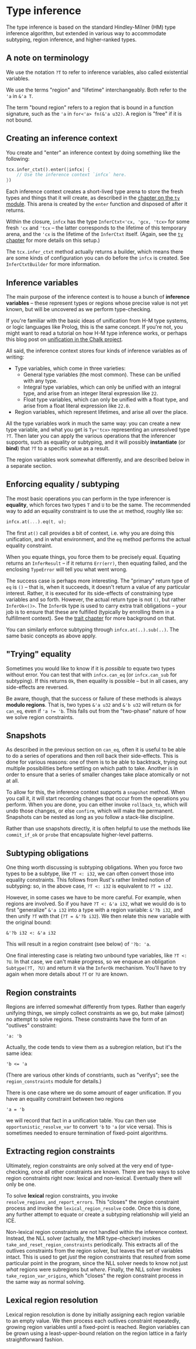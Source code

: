 # Type inference

The type inference is based on the standard Hindley-Milner (HM) type inference
algorithm, but extended in various way to accommodate subtyping, region
inference, and higher-ranked types.

## A note on terminology

We use the notation `?T` to refer to inference variables, also called
existential variables.

We use the terms "region" and "lifetime" interchangeably. Both refer to
the `'a` in `&'a T`.

The term "bound region" refers to a region that is bound in a function
signature, such as the `'a` in `for<'a> fn(&'a u32)`. A region is
"free" if it is not bound.

## Creating an inference context

You create and "enter" an inference context by doing something like
the following:

```rust
tcx.infer_ctxt().enter(|infcx| {
    // Use the inference context `infcx` here.
})
```

Each inference context creates a short-lived type arena to store the
fresh types and things that it will create, as described in the
[chapter on the `ty` module][ty-ch]. This arena is created by the `enter`
function and disposed of after it returns.

[ty-ch]: ty.html

Within the closure, `infcx` has the type `InferCtxt<'cx, 'gcx, 'tcx>`
for some fresh `'cx` and `'tcx` – the latter corresponds to the lifetime of
this temporary arena, and the `'cx` is the lifetime of the `InferCtxt` itself.
(Again, see the [`ty` chapter][ty-ch] for more details on this setup.)

The `tcx.infer_ctxt` method actually returns a builder, which means
there are some kinds of configuration you can do before the `infcx` is
created. See `InferCtxtBuilder` for more information.

<a name=vars>

## Inference variables

The main purpose of the inference context is to house a bunch of
**inference variables** – these represent types or regions whose precise
value is not yet known, but will be uncovered as we perform type-checking.

If you're familiar with the basic ideas of unification from H-M type
systems, or logic languages like Prolog, this is the same concept. If
you're not, you might want to read a tutorial on how H-M type
inference works, or perhaps this blog post on
[unification in the Chalk project].

[Unification in the Chalk project]: http://smallcultfollowing.com/babysteps/blog/2017/03/25/unification-in-chalk-part-1/

All said, the inference context stores four kinds of inference variables as of
writing:

- Type variables, which come in three varieties:
  - General type variables (the most common). These can be unified with any type.
  - Integral type variables, which can only be unified with an integral type, and
    arise from an integer literal expression like `22`.
  - Float type variables, which can only be unified with a float type, and
    arise from a float literal expression like `22.0`.
- Region variables, which represent lifetimes, and arise all over the place.

All the type variables work in much the same way: you can create a new
type variable, and what you get is `Ty<'tcx>` representing an
unresolved type `?T`. Then later you can apply the various operations
that the inferencer supports, such as equality or subtyping, and it
will possibly **instantiate** (or **bind**) that `?T` to a specific
value as a result.

The region variables work somewhat differently, and are described
below in a separate section.

## Enforcing equality / subtyping

The most basic operations you can perform in the type inferencer is
**equality**, which forces two types `T` and `U` to be the same. The
recommended way to add an equality constraint is to use the `at`
method, roughly like so:

```rust
infcx.at(...).eq(t, u);
```

The first `at()` call provides a bit of context, i.e. why you are
doing this unification, and in what environment, and the `eq` method
performs the actual equality constraint.

When you equate things, you force them to be precisely equal. Equating
returns an `InferResult` – if it returns `Err(err)`, then equating
failed, and the enclosing `TypeError` will tell you what went wrong.

The success case is perhaps more interesting. The "primary" return
type of `eq` is `()` – that is, when it succeeds, it doesn't return a
value of any particular interest. Rather, it is executed for its
side-effects of constraining type variables and so forth. However, the
actual return type is not `()`, but rather `InferOk<()>`. The
`InferOk` type is used to carry extra trait obligations – your job is
to ensure that these are fulfilled (typically by enrolling them in a
fulfillment context). See the [trait chapter] for more background on that.

[trait chapter]: trait-resolution.html

You can similarly enforce subtyping through `infcx.at(..).sub(..)`. The same
basic concepts as above apply.

## "Trying" equality

Sometimes you would like to know if it is *possible* to equate two
types without error.  You can test that with `infcx.can_eq` (or
`infcx.can_sub` for subtyping). If this returns `Ok`, then equality
is possible – but in all cases, any side-effects are reversed.

Be aware, though, that the success or failure of these methods is always
**modulo regions**. That is, two types `&'a u32` and `&'b u32` will
return `Ok` for `can_eq`, even if `'a != 'b`.  This falls out from the
"two-phase" nature of how we solve region constraints.

## Snapshots

As described in the previous section on `can_eq`, often it is useful
to be able to do a series of operations and then roll back their
side-effects. This is done for various reasons: one of them is to be
able to backtrack, trying out multiple possibilities before settling
on which path to take. Another is in order to ensure that a series of
smaller changes take place atomically or not at all.

To allow for this, the inference context supports a `snapshot` method.
When you call it, it will start recording changes that occur from the
operations you perform. When you are done, you can either invoke
`rollback_to`, which will undo those changes, or else `confirm`, which
will make the permanent. Snapshots can be nested as long as you follow
a stack-like discipline.

Rather than use snapshots directly, it is often helpful to use the
methods like `commit_if_ok` or `probe` that encapsulate higher-level
patterns.

## Subtyping obligations

One thing worth discussing is subtyping obligations. When you force
two types to be a subtype, like `?T <: i32`, we can often convert those
into equality constraints. This follows from Rust's rather limited notion
of subtyping: so, in the above case, `?T <: i32` is equivalent to `?T = i32`.

However, in some cases we have to be more careful. For example, when
regions are involved. So if you have `?T <: &'a i32`, what we would do
is to first "generalize" `&'a i32` into a type with a region variable:
`&'?b i32`, and then unify `?T` with that (`?T = &'?b i32`). We then
relate this new variable with the original bound:

    &'?b i32 <: &'a i32

This will result in a region constraint (see below) of `'?b: 'a`.

One final interesting case is relating two unbound type variables,
like `?T <: ?U`.  In that case, we can't make progress, so we enqueue
an obligation `Subtype(?T, ?U)` and return it via the `InferOk`
mechanism. You'll have to try again when more details about `?T` or
`?U` are known.

## Region constraints

Regions are inferred somewhat differently from types. Rather than
eagerly unifying things, we simply collect constraints as we go, but
make (almost) no attempt to solve regions. These constraints have the
form of an "outlives" constraint:

    'a: 'b

Actually, the code tends to view them as a subregion relation, but it's the same
idea:

    'b <= 'a

(There are various other kinds of constriants, such as "verifys"; see
the `region_constraints` module for details.)

There is one case where we do some amount of eager unification. If you have an equality constraint
between two regions

    'a = 'b

we will record that fact in a unification table. You can then use
`opportunistic_resolve_var` to convert `'b` to `'a` (or vice
versa). This is sometimes needed to ensure termination of fixed-point
algorithms.

## Extracting region constraints

Ultimately, region constraints are only solved at the very end of
type-checking, once all other constraints are known. There are two
ways to solve region constraints right now: lexical and
non-lexical. Eventually there will only be one.

To solve **lexical** region constraints, you invoke
`resolve_regions_and_report_errors`.  This "closes" the region
constraint process and invoke the `lexical_region_resolve` code. Once
this is done, any further attempt to equate or create a subtyping
relationship will yield an ICE.

Non-lexical region constraints are not handled within the inference
context. Instead, the NLL solver (actually, the MIR type-checker)
invokes `take_and_reset_region_constraints` periodically. This
extracts all of the outlives constraints from the region solver, but
leaves the set of variables intact. This is used to get *just* the
region constraints that resulted from some particular point in the
program, since the NLL solver needs to know not just *what* regions
were subregions but *where*. Finally, the NLL solver invokes
`take_region_var_origins`, which "closes" the region constraint
process in the same way as normal solving.

## Lexical region resolution

Lexical region resolution is done by initially assigning each region
variable to an empty value. We then process each outlives constraint
repeatedly, growing region variables until a fixed-point is reached.
Region variables can be grown using a least-upper-bound relation on
the region lattice in a fairly straightforward fashion.
